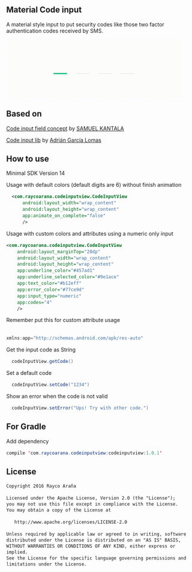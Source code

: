 Material Code input
-----------------

A material style input to put security codes like those two factor authentication codes received by SMS.

![Demo Screenshot](./art/CodeInputView.gif)


Based on
----------

[Code input field concept](http://www.materialup.com/posts/code-input-field-concept) by [SAMUEL KANTALA](http://www.materialup.com/ontidop)

[Code input lib](https://github.com/glomadrian/material-code-input) by [Adrián García Lomas](https://github.com/glomadrian)


How to use
----------

Minimal SDK Version 14

Usage with default colors (default digits are 6) without finish animation

```xml
  <com.raycoarana.codeinputview.CodeInputView
      android:layout_width="wrap_content"
      android:layout_height="wrap_content"
      app:animate_on_complete="false"
      />
```

Usage with custom colors and attributes using a numeric only input

```xml
<com.raycoarana.codeinputview.CodeInputView
    android:layout_marginTop="20dp"
    android:layout_width="wrap_content"
    android:layout_height="wrap_content"
    app:underline_color="#457ad1"
    app:underline_selected_color="#9e1ace"
    app:text_color="#b12eff"
    app:error_color="#77ce9d"
    app:input_type="numeric"
    app:codes="4"
    />
```

Remember put this for custom attribute usage

```java

xmlns:app="http://schemas.android.com/apk/res-auto"

```

Get the input code as String

```java
  codeInputView.getCode()
```

Set a default code

```java
  codeInputView.setCode("1234")
```

Show an error when the code is not valid

```java
  codeInputView.setError("Ups! Try with other code.")
```

For Gradle
---------------------

Add dependency
```java
compile 'com.raycoarana.codeinputview:codeinputview:1.0.1'
```

License
-------

    Copyright 2016 Rayco Araña

    Licensed under the Apache License, Version 2.0 (the "License");
    you may not use this file except in compliance with the License.
    You may obtain a copy of the License at

       http://www.apache.org/licenses/LICENSE-2.0

    Unless required by applicable law or agreed to in writing, software
    distributed under the License is distributed on an "AS IS" BASIS,
    WITHOUT WARRANTIES OR CONDITIONS OF ANY KIND, either express or implied.
    See the License for the specific language governing permissions and
    limitations under the License.

